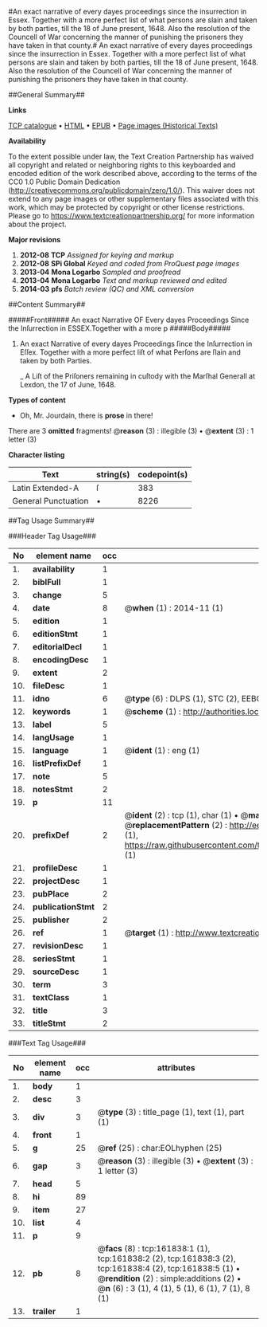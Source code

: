 #An exact narrative of every dayes proceedings since the insurrection in Essex. Together with a more perfect list of what persons are slain and taken by both parties, till the 18 of June present, 1648. Also the resolution of the Councell of War concerning the manner of punishing the prisoners they have taken in that county.#
An exact narrative of every dayes proceedings since the insurrection in Essex. Together with a more perfect list of what persons are slain and taken by both parties, till the 18 of June present, 1648. Also the resolution of the Councell of War concerning the manner of punishing the prisoners they have taken in that county.

##General Summary##

**Links**

[TCP catalogue](http://www.ota.ox.ac.uk/tcp/)  • 
[HTML](http://tei.it.ox.ac.uk/tcp/Texts-HTML/free/A84/A84204.html)  • 
[EPUB](http://tei.it.ox.ac.uk/tcp/Texts-EPUB/free/A84/A84204.epub) • 
[Page images (Historical Texts)](https://historicaltexts.jisc.ac.uk/eebo-99862424e)

**Availability**

To the extent possible under law, the Text Creation Partnership has waived all copyright and related or neighboring rights to this keyboarded and encoded edition of the work described above, according to the terms of the CC0 1.0 Public Domain Dedication (http://creativecommons.org/publicdomain/zero/1.0/). This waiver does not extend to any page images or other supplementary files associated with this work, which may be protected by copyright or other license restrictions. Please go to https://www.textcreationpartnership.org/ for more information about the project.

**Major revisions**

1. __2012-08__ __TCP__ *Assigned for keying and markup*
1. __2012-08__ __SPi Global__ *Keyed and coded from ProQuest page images*
1. __2013-04__ __Mona Logarbo__ *Sampled and proofread*
1. __2013-04__ __Mona Logarbo__ *Text and markup reviewed and edited*
1. __2014-03__ __pfs__ *Batch review (QC) and XML conversion*

##Content Summary##

#####Front#####
An exact Narrative OF Every dayes Proceedings Since the Inſurrection in ESSEX.Together with a more p
#####Body#####

1. An exact Narrative of every dayes Proceedings ſince the Inſurrection in Eſſex. Together with a more perfect liſt of what Perſons are ſlain and taken by both Parties.

    _ A Liſt of the Priſoners remaining in cuſtody with the Marſhal Generall at Lexdon, the 17 of June, 1648.

**Types of content**

  * Oh, Mr. Jourdain, there is **prose** in there!

There are 3 **omitted** fragments! 
 @__reason__ (3) : illegible (3)  •  @__extent__ (3) : 1 letter (3)

**Character listing**


|Text|string(s)|codepoint(s)|
|---|---|---|
|Latin Extended-A|ſ|383|
|General Punctuation|•|8226|

##Tag Usage Summary##

###Header Tag Usage###

|No|element name|occ|attributes|
|---|---|---|---|
|1.|__availability__|1||
|2.|__biblFull__|1||
|3.|__change__|5||
|4.|__date__|8| @__when__ (1) : 2014-11 (1)|
|5.|__edition__|1||
|6.|__editionStmt__|1||
|7.|__editorialDecl__|1||
|8.|__encodingDesc__|1||
|9.|__extent__|2||
|10.|__fileDesc__|1||
|11.|__idno__|6| @__type__ (6) : DLPS (1), STC (2), EEBO-CITATION (1), PROQUEST (1), VID (1)|
|12.|__keywords__|1| @__scheme__ (1) : http://authorities.loc.gov/ (1)|
|13.|__label__|5||
|14.|__langUsage__|1||
|15.|__language__|1| @__ident__ (1) : eng (1)|
|16.|__listPrefixDef__|1||
|17.|__note__|5||
|18.|__notesStmt__|2||
|19.|__p__|11||
|20.|__prefixDef__|2| @__ident__ (2) : tcp (1), char (1)  •  @__matchPattern__ (2) : ([0-9\-]+):([0-9IVX]+) (1), (.+) (1)  •  @__replacementPattern__ (2) : http://eebo.chadwyck.com/downloadtiff?vid=$1&page=$2 (1), https://raw.githubusercontent.com/textcreationpartnership/Texts/master/tcpchars.xml#$1 (1)|
|21.|__profileDesc__|1||
|22.|__projectDesc__|1||
|23.|__pubPlace__|2||
|24.|__publicationStmt__|2||
|25.|__publisher__|2||
|26.|__ref__|1| @__target__ (1) : http://www.textcreationpartnership.org/docs/. (1)|
|27.|__revisionDesc__|1||
|28.|__seriesStmt__|1||
|29.|__sourceDesc__|1||
|30.|__term__|3||
|31.|__textClass__|1||
|32.|__title__|3||
|33.|__titleStmt__|2||


###Text Tag Usage###

|No|element name|occ|attributes|
|---|---|---|---|
|1.|__body__|1||
|2.|__desc__|3||
|3.|__div__|3| @__type__ (3) : title_page (1), text (1), part (1)|
|4.|__front__|1||
|5.|__g__|25| @__ref__ (25) : char:EOLhyphen (25)|
|6.|__gap__|3| @__reason__ (3) : illegible (3)  •  @__extent__ (3) : 1 letter (3)|
|7.|__head__|5||
|8.|__hi__|89||
|9.|__item__|27||
|10.|__list__|4||
|11.|__p__|9||
|12.|__pb__|8| @__facs__ (8) : tcp:161838:1 (1), tcp:161838:2 (2), tcp:161838:3 (2), tcp:161838:4 (2), tcp:161838:5 (1)  •  @__rendition__ (2) : simple:additions (2)  •  @__n__ (6) : 3 (1), 4 (1), 5 (1), 6 (1), 7 (1), 8 (1)|
|13.|__trailer__|1||
